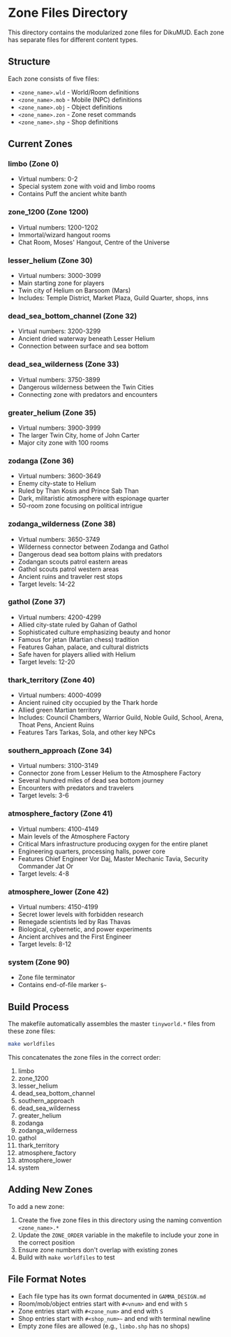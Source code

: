 # Zone Files Directory

This directory contains the modularized zone files for DikuMUD. Each zone has separate files for different content types.

## Structure

Each zone consists of five files:
- `<zone_name>.wld` - World/Room definitions
- `<zone_name>.mob` - Mobile (NPC) definitions
- `<zone_name>.obj` - Object definitions
- `<zone_name>.zon` - Zone reset commands
- `<zone_name>.shp` - Shop definitions

## Current Zones

### limbo (Zone 0)
- Virtual numbers: 0-2
- Special system zone with void and limbo rooms
- Contains Puff the ancient white banth

### zone_1200 (Zone 1200)
- Virtual numbers: 1200-1202
- Immortal/wizard hangout rooms
- Chat Room, Moses' Hangout, Centre of the Universe

### lesser_helium (Zone 30)
- Virtual numbers: 3000-3099
- Main starting zone for players
- Twin city of Helium on Barsoom (Mars)
- Includes: Temple District, Market Plaza, Guild Quarter, shops, inns

### dead_sea_bottom_channel (Zone 32)
- Virtual numbers: 3200-3299
- Ancient dried waterway beneath Lesser Helium
- Connection between surface and sea bottom

### dead_sea_wilderness (Zone 33)
- Virtual numbers: 3750-3899
- Dangerous wilderness between the Twin Cities
- Connecting zone with predators and encounters

### greater_helium (Zone 35)
- Virtual numbers: 3900-3999
- The larger Twin City, home of John Carter
- Major city zone with 100 rooms

### zodanga (Zone 36)
- Virtual numbers: 3600-3649
- Enemy city-state to Helium
- Ruled by Than Kosis and Prince Sab Than
- Dark, militaristic atmosphere with espionage quarter
- 50-room zone focusing on political intrigue

### zodanga_wilderness (Zone 38)
- Virtual numbers: 3650-3749
- Wilderness connector between Zodanga and Gathol
- Dangerous dead sea bottom plains with predators
- Zodangan scouts patrol eastern areas
- Gathol scouts patrol western areas
- Ancient ruins and traveler rest stops
- Target levels: 14-22

### gathol (Zone 37)
- Virtual numbers: 4200-4299
- Allied city-state ruled by Gahan of Gathol
- Sophisticated culture emphasizing beauty and honor
- Famous for jetan (Martian chess) tradition
- Features Gahan, palace, and cultural districts
- Safe haven for players allied with Helium
- Target levels: 12-20

### thark_territory (Zone 40)
- Virtual numbers: 4000-4099
- Ancient ruined city occupied by the Thark horde
- Allied green Martian territory
- Includes: Council Chambers, Warrior Guild, Noble Guild, School, Arena, Thoat Pens, Ancient Ruins
- Features Tars Tarkas, Sola, and other key NPCs

### southern_approach (Zone 34)
- Virtual numbers: 3100-3149
- Connector zone from Lesser Helium to the Atmosphere Factory
- Several hundred miles of dead sea bottom journey
- Encounters with predators and travelers
- Target levels: 3-6

### atmosphere_factory (Zone 41)
- Virtual numbers: 4100-4149
- Main levels of the Atmosphere Factory
- Critical Mars infrastructure producing oxygen for the entire planet
- Engineering quarters, processing halls, power core
- Features Chief Engineer Vor Daj, Master Mechanic Tavia, Security Commander Jat Or
- Target levels: 4-8

### atmosphere_lower (Zone 42)
- Virtual numbers: 4150-4199
- Secret lower levels with forbidden research
- Renegade scientists led by Ras Thavas
- Biological, cybernetic, and power experiments
- Ancient archives and the First Engineer
- Target levels: 8-12

### system (Zone 90)
- Zone file terminator
- Contains end-of-file marker `$~`

## Build Process

The makefile automatically assembles the master `tinyworld.*` files from these zone files:

```bash
make worldfiles
```

This concatenates the zone files in the correct order:
1. limbo
2. zone_1200
3. lesser_helium
4. dead_sea_bottom_channel
5. southern_approach
6. dead_sea_wilderness
7. greater_helium
8. zodanga
9. zodanga_wilderness
10. gathol
11. thark_territory
12. atmosphere_factory
13. atmosphere_lower
14. system

## Adding New Zones

To add a new zone:

1. Create the five zone files in this directory using the naming convention `<zone_name>.*`
2. Update the `ZONE_ORDER` variable in the makefile to include your zone in the correct position
3. Ensure zone numbers don't overlap with existing zones
4. Build with `make worldfiles` to test

## File Format Notes

- Each file type has its own format documented in `GAMMA_DESIGN.md`
- Room/mob/object entries start with `#<vnum>` and end with `S`
- Zone entries start with `#<zone_num>` and end with `S`
- Shop entries start with `#<shop_num>~` and end with terminal newline
- Empty zone files are allowed (e.g., `limbo.shp` has no shops)
